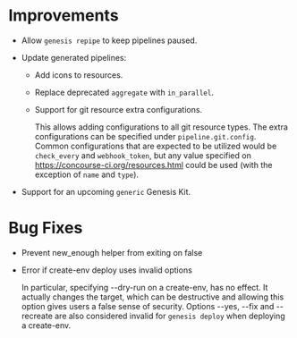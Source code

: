 # Improvements

- Allow `genesis repipe` to keep pipelines paused.

- Update generated pipelines:
  - Add icons to resources.

  - Replace deprecated `aggregate` with `in_parallel`.

  - Support for git resource extra configurations.

    This allows adding configurations to all git resource types.  The extra
    configurations can be specified under `pipeline.git.config`.  Common
    configurations that are expected to be utilized would be `check_every`
    and `webhook_token`, but any value specified on
    https://concourse-ci.org/resources.html could be used (with the exception
    of `name` and `type`).

- Support for an upcoming `generic` Genesis Kit.

# Bug Fixes

- Prevent new_enough helper from exiting on false

- Error if create-env deploy uses invalid options

  In particular, specifying --dry-run on a create-env, has no effect.  It
  actually changes the target, which can be destructive and allowing this
  option gives users a false sense of security.  Options --yes, --fix and
  --recreate are also considered invalid for `genesis deploy` when deploying
  a create-env.

